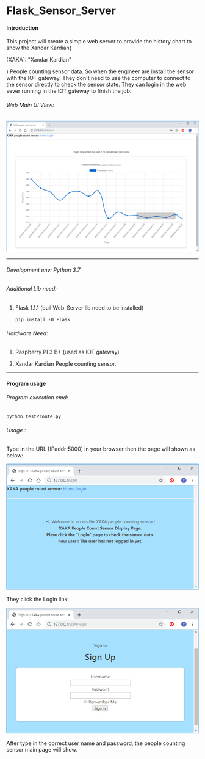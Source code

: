 # Flask_Sensor_Server
#### Introduction

This project will create a simple web server to provide the history chart to show the Xandar Kardian(

[XAKA]: 	"Xandar Kardian"

) People counting sensor data.  So when the engineer are install the sensor with the IOT gateway. They don't need to use the computer to connect to the sensor directly to check the sensor state. They can login in the web sever running in the  IOT gateway to finish the job.

###### Web Main UI View: 

![](https://github.com/LiuYuancheng/Flask_Sensor_Server/blob/master/doc/2019-09-19_103505.png)

------

###### Development env: Python 3.7

###### Additional Lib need: 

1. Flask 1.1.1 (buil Web-Server lib need to be installed)

   [Flask]: https://pypi.org/project/Flask/:	"Flask"

   ```
   pip install -U Flask
   ```

###### Hardware Need:

1. Raspberry PI 3 B+ (used as IOT gateway)

   [Raspberry PI]: https://www.raspberrypi.org/products/raspberry-pi-3-model-b-plus/	"IOT gateway"

2. Xandar Kardian People counting sensor.

   [Xandar Kardian]: http://xandar.com/people-counting/	"People counting sensor"

------

#### Program usage

###### Program execution cmd: 

```
python testProute.py
```

###### Usage : 

Type in the URL [IPaddr:5000] in your browser then the page will shown as below: 

 ![](https://github.com/LiuYuancheng/Flask_Sensor_Server/blob/master/doc/2019-09-19_103258.png)

They click the Login link: 

![](https://github.com/LiuYuancheng/Flask_Sensor_Server/blob/master/doc/2019-09-19_103328.png)

After type in the correct user name and password, the people counting sensor main page will show. 